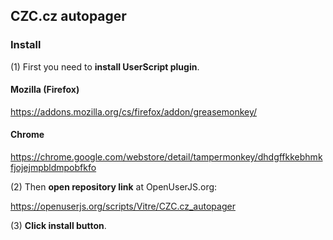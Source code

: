 CZC.cz autopager
-----------------

### Install

(1) First you need to **install UserScript plugin**.

#### Mozilla (Firefox)
https://addons.mozilla.org/cs/firefox/addon/greasemonkey/

#### Chrome
https://chrome.google.com/webstore/detail/tampermonkey/dhdgffkkebhmkfjojejmpbldmpobfkfo

(2) Then **open repository link** at OpenUserJS.org:

https://openuserjs.org/scripts/Vitre/CZC.cz_autopager

(3) **Click install button**.
